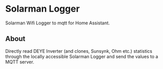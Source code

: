 # Solarman Logger #

Solarman Wifi Logger to mqtt for Home Assistant.

## About ##

Directly read DEYE Inverter (and clones, Sunsynk, Ohm etc.) statistics through the locally accessible Solarman Logger and send the values to a MQTT server.



